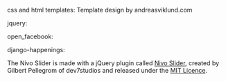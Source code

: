 css and html templates: Template design by andreasviklund.com

jquery: 

open_facebook:

django-happenings:

The Nivo Slider is made with a jQuery plugin called <a href="http://nivo.dev7studios.com">Nivo Slider</a>, created by Gilbert Pellegrom of dev7studios and released under the <a href="http://www.opensource.org/licenses/mit-license.php">MIT Licence</a>.
